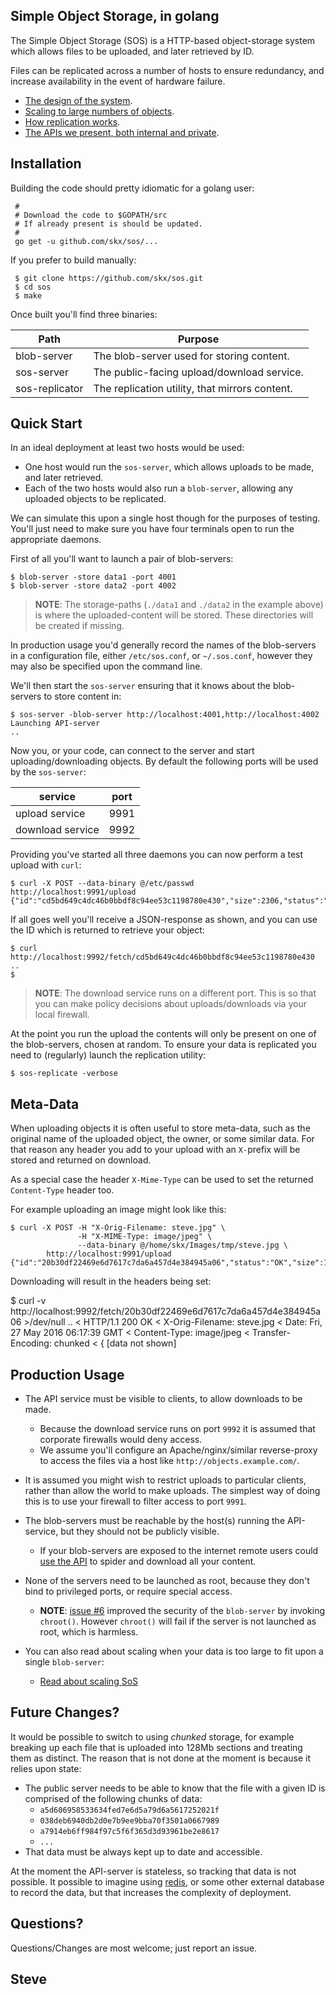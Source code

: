 Simple Object Storage, in golang
--------------------------------

The Simple Object Storage (SOS) is a HTTP-based object-storage system which allows files to be uploaded, and later retrieved by ID.

Files can be replicated across a number of hosts to ensure redundancy, and increase availability in the event of hardware failure.

* [The design of the system](DESIGN.md).
* [Scaling to large numbers of objects](SCALING.md).
* [How replication works](REPLICATION.md).
* [The APIs we present, both internal and private](API.md).


Installation
------------

Building the code should pretty idiomatic for a golang user:

     #
     # Download the code to $GOPATH/src
     # If already present is should be updated.
     #
     go get -u github.com/skx/sos/...

If you prefer to build manually:

     $ git clone https://github.com/skx/sos.git
     $ cd sos
     $ make

Once built you'll find three binaries:

| Path           | Purpose                                        |
|----------------|------------------------------------------------|
| blob-server    | The blob-server used for storing content.      |
| sos-server     | The public-facing upload/download service.     |
| sos-replicator | The replication utility, that mirrors content. |




Quick Start
-----------

In an ideal deployment at least two hosts would be used:

* One host would run the `sos-server`, which allows uploads to be made, and later retrieved.
* Each of the two hosts would also run a `blob-server`, allowing any uploaded objects to be replicated.

We can simulate this upon a single host though for the purposes of testing.  You'll just need to make sure you have four terminals open to run the appropriate daemons.

First of all you'll want to launch a pair of blob-servers:

    $ blob-server -store data1 -port 4001
    $ blob-server -store data2 -port 4002

> **NOTE**: The storage-paths (`./data1` and `./data2` in the example above) is where the uploaded-content will be stored.  These directories will be created if missing.

In production usage you'd generally record the names of the blob-servers in a configuration file, either `/etc/sos.conf`, or `~/.sos.conf`, however they may also be specified upon the command line.

We'll then start the `sos-server` ensuring that it knows about the blob-servers to store content in:

    $ sos-server -blob-server http://localhost:4001,http://localhost:4002
    Launching API-server
    ..


Now you, or your code, can connect to the server and start uploading/downloading objects.  By default the following ports will be used by the `sos-server`:

|service           | port |
|----------------- | ---- |
| upload service   | 9991 |
| download service | 9992 |

Providing you've started all three daemons you can now perform a test upload with `curl`:

    $ curl -X POST --data-binary @/etc/passwd  http://localhost:9991/upload
    {"id":"cd5bd649c4dc46b0bbdf8c94ee53c1198780e430","size":2306,"status":"OK"}

If all goes well you'll receive a JSON-response as shown, and you can use the ID which is returned to retrieve your object:

    $ curl http://localhost:9992/fetch/cd5bd649c4dc46b0bbdf8c94ee53c1198780e430
    ..
    $

> **NOTE**: The download service runs on a different port.  This is so that you can make policy decisions about uploads/downloads via your local firewall.

At the point you run the upload the contents will only be present on one of the blob-servers, chosen at random.  To ensure your data is replicated you need to (regularly) launch the replication utility:

    $ sos-replicate -verbose



Meta-Data
---------

When uploading objects it is often useful to store meta-data, such as the original name of the uploaded object, the owner, or some similar data.  For that reason any header you add to your upload with an `X-`prefix will be stored and returned on download.

As a special case the header `X-Mime-Type` can be used to set the returned `Content-Type` header too.

For example uploading an image might look like this:

    $ curl -X POST -H "X-Orig-Filename: steve.jpg" \
                   -H "X-MIME-Type: image/jpeg" \
                   --data-binary @/home/skx/Images/tmp/steve.jpg \
            http://localhost:9991/upload
    {"id":"20b30df22469e6d7617c7da6a457d4e384945a06","status":"OK","size":17599}

Downloading will result in the headers being set:

   $ curl -v http://localhost:9992/fetch/20b30df22469e6d7617c7da6a457d4e384945a06 >/dev/null
   ..
   < HTTP/1.1 200 OK
   < X-Orig-Filename: steve.jpg
   < Date: Fri, 27 May 2016 06:17:39 GMT
   < Content-Type: image/jpeg
   < Transfer-Encoding: chunked
   <
   { [data not shown]




Production Usage
----------------

* The API service must be visible to clients, to allow downloads to be made.
    * Because the download service runs on port `9992` it is assumed that corporate firewalls would deny access.
    * We assume you'll configure an Apache/nginx/similar reverse-proxy to access the files via a host like `http://objects.example.com/`.

* It is assumed you might wish to restrict uploads to particular clients, rather than allow the world to make uploads.  The simplest way of doing this is to use your firewall to filter access to port `9991`.

* The blob-servers must be reachable by the host(s) running the API-service, but they should not be publicly visible.
    * If your blob-servers are exposed to the internet remote users could [use the API](API.md) to spider and download all your content.

* None of the servers need to be launched as root, because they don't bind to privileged ports, or require special access.
    * **NOTE**: [issue #6](https://github.com/skx/sos/issues/6) improved the security of the `blob-server` by invoking `chroot()`.  However `chroot()` will fail if the server is not launched as root, which is harmless.

* You can also read about scaling when your data is too large to fit upon a single `blob-server`:
   * [Read about scaling SoS](SCALING.md)


Future Changes?
---------------

It would be possible to switch to using _chunked_ storage, for example breaking up each file that is uploaded into 128Mb sections and treating them as distinct.  The reason that is not done at the moment is because it relies upon state:

* The public server needs to be able to know that the file with a given ID is comprised of the following chunks of data:
    * `a5d606958533634fed7e6d5a79d6a5617252021f`
    * `038deb6940db2d0e7b9ee9bba70f3501a0667989`
    * `a7914eb6ff984f97c5f6f365d3d93961be2e8617`
    * `...`
* That data must be always kept up to date and accessible.

At the moment the API-server is stateless, so tracking that data is not possible.  It possible to imagine using [redis](http://redis.io/), or some other external database to record the data, but that increases the complexity of deployment.


Questions?
----------

Questions/Changes are most welcome; just report an issue.


Steve
--

